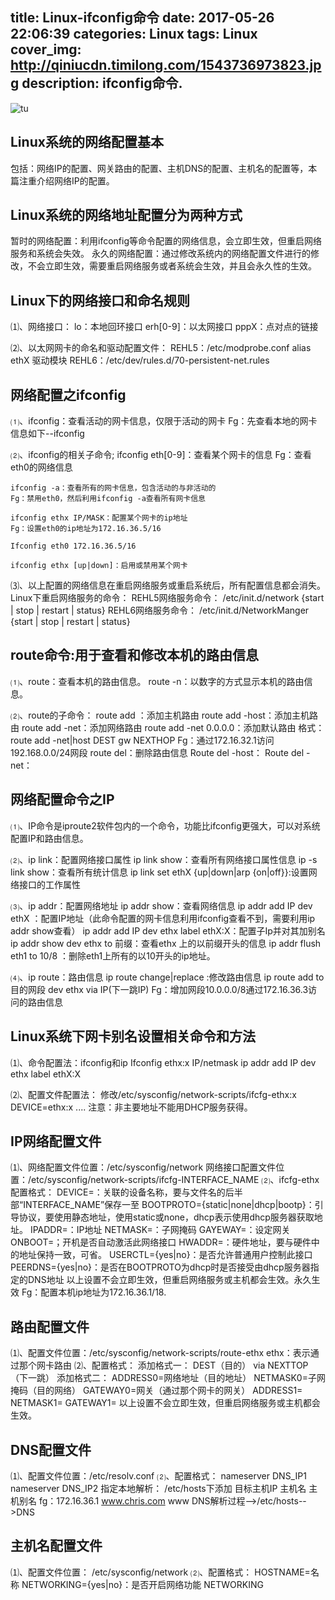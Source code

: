 title: Linux-ifconfig命令
date: 2017-05-26 22:06:39
categories: Linux
tags: Linux
cover_img: http://qiniucdn.timilong.com/1543736973823.jpg
description: ifconfig命令.
---

![tu](http://qiniucdn.timilong.com/1543736973823.jpg)


## Linux系统的网络配置基本
包括：网络IP的配置、网关路由的配置、主机DNS的配置、主机名的配置等，本篇注重介绍网络IP的配置。


## Linux系统的网络地址配置分为两种方式
暂时的网络配置：利用ifconfig等命令配置的网络信息，会立即生效，但重启网络服务和系统会失效。
永久的网络配置：通过修改系统内的网络配置文件进行的修改，不会立即生效，需要重启网络服务或者系统会生效，并且会永久性的生效。 


## Linux下的网络接口和命名规则
⑴、网络接口：
    lo：本地回环接口
    erh[0-9]：以太网接口
    pppX：点对点的链接

⑵、以太网网卡的命名和驱动配置文件：
    REHL5：/etc/modprobe.conf
    alias ethX 驱动模块
    REHL6：/etc/dev/rules.d/70-persistent-net.rules


## 网络配置之ifconfig
⑴、ifconfig：查看活动的网卡信息，仅限于活动的网卡
    Fg：先查看本地的网卡信息如下--ifconfig

⑵、ifconfig的相关子命令;
    ifconfig eth[0-9]：查看某个网卡的信息
    Fg：查看eth0的网络信息

    ifconfig -a：查看所有的网卡信息，包含活动的与非活动的
    Fg：禁用eth0，然后利用ifconfig -a查看所有网卡信息

    ifconfig ethx IP/MASK：配置某个网卡的ip地址
    Fg：设置eth0的ip地址为172.16.36.5/16

    Ifconfig eth0 172.16.36.5/16

    ifconfig ethx [up|down]：启用或禁用某个网卡

⑶、以上配置的网络信息在重启网络服务或重启系统后，所有配置信息都会消失。
    Linux下重启网络服务的命令：
    REHL5网络服务命令： /etc/init.d/network {start | stop | restart | status}
    REHL6网络服务命令： /etc/init.d/NetworkManger {start | stop | restart | status} 


## route命令:用于查看和修改本机的路由信息
⑴、route：查看本机的路由信息。
    route -n：以数字的方式显示本机的路由信息。

⑵、route的子命令：
    route add ：添加主机路由
    route add -host：添加主机路由
    route add -net：添加网络路由
    route add -net 0.0.0.0：添加默认路由
    格式：route add -net|host DEST gw NEXTHOP
    Fg：通过172.16.32.1访问192.168.0.0/24网段
    route del：删除路由信息
    Route del -host：
    Route del -net：

## 网络配置命令之IP
⑴、IP命令是iproute2软件包内的一个命令，功能比ifconfig更强大，可以对系统配置IP和路由信息。 

⑵、ip link：配置网络接口属性
    ip link show：查看所有网络接口属性信息
    ip -s link show：查看所有统计信息
    ip link set ethX {up|down|arp {on|off}}:设置网络接口的工作属性

⑶、ip addr：配置网络地址
    ip addr show：查看网络信息
    ip addr add IP dev ethX ：配置IP地址（此命令配置的网卡信息利用ifconfig查看不到，需要利用ip addr show查看）
    ip addr add IP dev ethx label ethX:X：配置子Ip并对其加别名
    ip addr show dev ethx to 前缀：查看ethx 上的以前缀开头的信息
    ip addr flush eth1 to 10/8 ：删除eth1上所有的以10开头的ip地址。

⑷、ip route：路由信息
    ip route change|replace :修改路由信息
    ip route add to 目的网段 dev ethx via IP(下一跳IP)
    Fg：增加网段10.0.0.0/8通过172.16.36.3访问的路由信息


## Linux系统下网卡别名设置相关命令和方法
⑴、命令配置法：ifconfig和ip
    Ifconfig ethx:x IP/netmask
    ip addr add IP dev ethx label ethX:X

⑵、配置文件配置法：
    修改/etc/sysconfig/network-scripts/ifcfg-ethx:x
    DEVICE=ethx:x
....
注意：非主要地址不能用DHCP服务获得。 

## IP网络配置文件
⑴、网络配置文件位置：/etc/sysconfig/network
    网络接口配置文件位置：/etc/sysconfig/network-scripts/ifcfg-INTERFACE_NAME
⑵、ifcfg-ethx配置格式： 
    DEVICE=：关联的设备名称，要与文件名的后半部“INTERFACE_NAME”保存一至 
    BOOTPROTO={static|none|dhcp|bootp}：引导协议，要使用静态地址，使用static或none，dhcp表示使用dhcp服务器获取地址。
    IPADDR=：IP地址
    NETMASK=：子网掩码
    GAYEWAY=：设定网关
    ONBOOT=；开机是否自动激活此网络接口
    HWADDR=：硬件地址，要与硬件中的地址保持一致，可省。
    USERCTL={yes|no}：是否允许普通用户控制此接口
    PEERDNS={yes|no}：是否在BOOTPROTO为dhcp时是否接受由dhcp服务器指定的DNS地址
    以上设置不会立即生效，但重启网络服务或主机都会生效。永久生效
    Fg：配置本机ip地址为172.16.36.1/18.


## 路由配置文件
⑴、配置文件位置：/etc/sysconfig/network-scripts/route-ethx
    ethx：表示通过那个网卡路由
⑵、配置格式：
    添加格式一：
    DEST（目的） via NEXTTOP（下一跳）
    添加格式二：
    ADDRESS0=网络地址（目的地址）
    NETMASK0=子网掩码（目的网络）
    GATEWAY0=网关（通过那个网卡的网关）
    ADDRESS1=
    NETMASK1=
    GATEWAY1=
以上设置不会立即生效，但重启网络服务或主机都会生效。


## DNS配置文件
⑴、配置文件位置：/etc/resolv.conf
⑵、配置格式：
    nameserver DNS_IP1
    nameserver DNS_IP2
指定本地解析：
    /etc/hosts下添加
目标主机IP 主机名 主机别名
    fg：172.16.36.1 www.chris.com www
DNS解析过程-->/etc/hosts-->DNS


## 主机名配置文件
⑴、配置文件位置： /etc/sysconfig/network
⑵、配置格式：
    HOSTNAME=名称
    NETWORKING={yes|no}：是否开启网络功能
    NETWORKING

